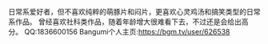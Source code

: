 日常系爱好者，但不喜欢纯粹的萌豚片和闷片，更喜欢心灵鸡汤和搞笑类型的日常系作品。
曾经喜欢社科类作品，随着年龄增大很难看下去，不过还是会给出高分。
QQ:1836600156
Bangumi个人主页:https://bgm.tv/user/626538
